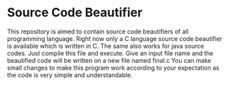 # Source Code Beautifier
This repository is aimed to contain source code beautifiers of all programming language. Right now only a C language source code beautifier is available which is written in C. The same also works for java source codes. Just compile this file and execute. Give an input file name and the beautified code will be written on a new file named final.c You can make small changes to make this program work according to your expectation as the code is very simple and understandable.